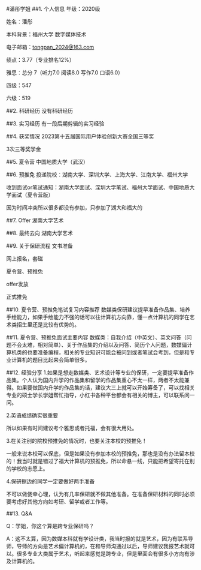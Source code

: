 #潘彤学姐
##1. 个人信息
年级：2020级

姓名：潘彤

本科背景：福州大学 数字媒体技术

电子邮箱：tongpan_2024@163.com

绩点：3.77（专业排名12%）

雅思：总分 7（听力7.0 阅读8.0 写作7.0 口语6.0）

四级：547 

六级：519

##2. 科研经历
没有科研经历

##3. 实习经历
有一段后期剪辑的实习经验

##4. 获奖情况
2023第十五届国际用户体验创新大赛全国三等奖

3次三等奖学金

##5. 夏令营
中国地质大学（武汉）

##6. 预推免
投递院校：湖南大学、深圳大学、上海大学、江南大学、福州大学

收到面试or笔试通知：湖南大学面试、深圳大学笔试、福州大学面试、中国地质大学面试（夏令营版）

因为时间冲突所以很多都没有参加，只参加了湖大和福大的

##7. Offer
湖南大学艺术

##8. 最终去向
湖南大学艺术

##9. 关于保研流程
文书准备

网上报名，套磁

夏令营、预推免

offer发放

正式推免


##10. 夏令营、预推免笔试复习内容推荐
数媒类保研建议提早准备作品集、培养手绘能力，如果手绘能力不强的话可以往计算机方向靠，懂一点计算机的同学在艺术类招生里还是比较有优势的。

##11. 夏令营、预推免面试主要内容
数媒类：自我介绍（中英文）、英文问答（问题不会太难，相对简单）、关于作品集的介绍以及问答、简历个人问题，数媒偏计算机类的也要准备编程，相关的专业知识可能会被问到或者笔试会考到，但是和专业计算机的题目比起来会简单很多。

##12. 经验分享
1.如果是想走数媒类、艺术设计等专业的保研，一定要提早准备作品集。个人认为国内升学的作品集和留学的作品集重心不太一样，两者不太能兼得。如果要做国内升学的作品集的话，建议大三上就可以开始筹备了，可以找相关专业的硕士学长学姐帮忙指导，小红书各种平台都会有相关的博主，可以联系问一问。

2.英语成绩确实很重要

所以如果有时间建议考个雅思或者托福，会有很大用处。

3.在关注别的院校预推免的情况时，也要关注本校的预推免！

一般来说本校可以保底，但是如果没有参加本校的预推免，那也是没有办法留本校的！我当时就是错过了福大计算机的预推免，所以命悬一线，只能把希望寄托在别的学校的志愿上。 

4.保研擦边的同学一定要做好两手准备

不可以做侥幸心理，认为有几率保研就不做其他准备。在准备保研材料的同时必须要考虑好其他方向如考研、留学或者工作等。

##13. Q&A

Q：学姐，你这个算是跨专业保研吗？

A：这不太算，因为数媒本科就有学设计类，我当时报的就是艺术，因为有联系导师，导师的方向是艺术偏计算机的，在和导师沟通过以后，导师建议我报艺术就可以。很多专业大类属于艺术，听起来感觉是跨专业，但是里面会有很多小方向有涉及计算机的。


